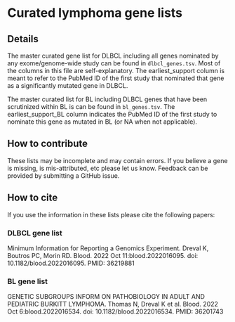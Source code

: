 # Curated lymphoma gene lists

## Details

The master curated gene list for DLBCL including all genes nominated by any exome/genome-wide study can be found in `dlbcl_genes.tsv`. Most of the columns in this file are self-explanatory. The earliest_support column is meant to refer to the PubMed ID of the first study that nominated that gene as a significantly mutated gene in DLBCL. 

The master curated list for BL including DLBCL genes that have been scrutinized within BL is can be found in `bl_genes.tsv`. The earliest_support_BL column indicates the PubMed ID of the first study to nominate this gene as mutated in BL (or NA when not applicable).

## How to contribute

These lists may be incomplete and may contain errors. If you believe a gene is missing, is mis-attributed, etc please let us know. Feedback can be provided by submitting a GitHub issue. 

## How to cite

If you use the information in these lists please cite the following papers:

### DLBCL gene list

Minimum Information for Reporting a Genomics Experiment. Dreval K, Boutros PC, Morin RD.
Blood. 2022 Oct 11:blood.2022016095. doi: 10.1182/blood.2022016095. PMID: 36219881

### BL gene list

GENETIC SUBGROUPS INFORM ON PATHOBIOLOGY IN ADULT AND PEDIATRIC BURKITT LYMPHOMA. Thomas N, Dreval K et al. Blood. 2022 Oct 6:blood.2022016534. doi: 10.1182/blood.2022016534. PMID: 36201743
